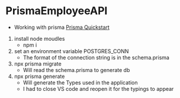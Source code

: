 # PrismaEmployeeAPI
- Working with prisma [Prisma Quickstart](https://www.prisma.io/docs/getting-started/setup-prisma/start-from-scratch/relational-databases-typescript-postgres)
1. install node moudles
    - npm i
2. set an environment variable POSTGRES_CONN
    - The format of the connection string is in the schema.prisma
3. npx prisma migrate
    - Will read the schema.prisma to generate db
4. npx prisma generate
    - Will generate the Types used in the application
    - I had to close VS code and reopen it for the typings to appear
